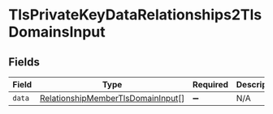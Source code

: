 # TlsPrivateKeyDataRelationships2TlsDomainsInput


## Fields

| Field                                                                                         | Type                                                                                          | Required                                                                                      | Description                                                                                   |
| --------------------------------------------------------------------------------------------- | --------------------------------------------------------------------------------------------- | --------------------------------------------------------------------------------------------- | --------------------------------------------------------------------------------------------- |
| `data`                                                                                        | [RelationshipMemberTlsDomainInput](../../models/shared/relationshipmembertlsdomaininput.md)[] | :heavy_minus_sign:                                                                            | N/A                                                                                           |